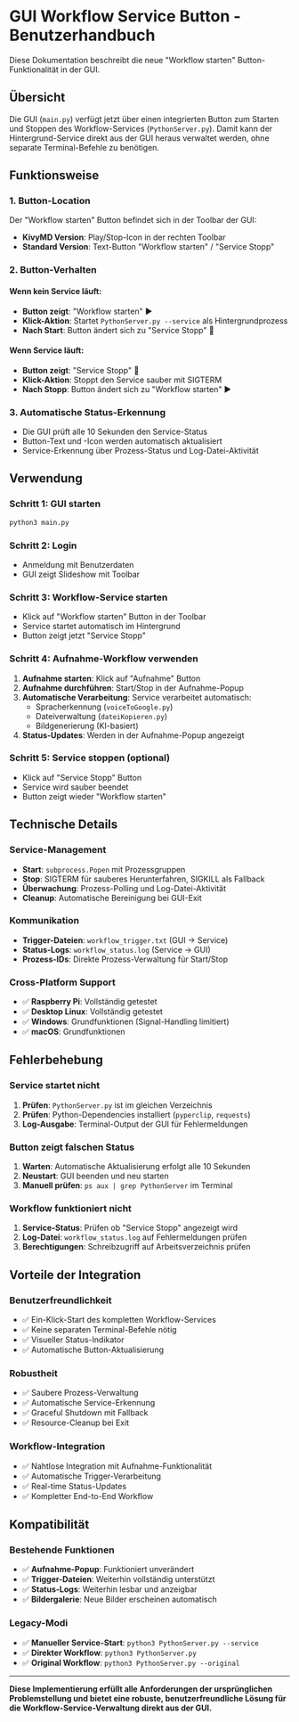 # GUI Workflow Service Button - Benutzerhandbuch

Diese Dokumentation beschreibt die neue "Workflow starten" Button-Funktionalität in der GUI.

## Übersicht

Die GUI (`main.py`) verfügt jetzt über einen integrierten Button zum Starten und Stoppen des Workflow-Services (`PythonServer.py`). Damit kann der Hintergrund-Service direkt aus der GUI heraus verwaltet werden, ohne separate Terminal-Befehle zu benötigen.

## Funktionsweise

### 1. Button-Location
Der "Workflow starten" Button befindet sich in der Toolbar der GUI:
- **KivyMD Version**: Play/Stop-Icon in der rechten Toolbar
- **Standard Version**: Text-Button "Workflow starten" / "Service Stopp"

### 2. Button-Verhalten

#### Wenn kein Service läuft:
- **Button zeigt**: "Workflow starten" ▶️ 
- **Klick-Aktion**: Startet `PythonServer.py --service` als Hintergrundprozess
- **Nach Start**: Button ändert sich zu "Service Stopp" 🛑

#### Wenn Service läuft:
- **Button zeigt**: "Service Stopp" 🛑
- **Klick-Aktion**: Stoppt den Service sauber mit SIGTERM
- **Nach Stopp**: Button ändert sich zu "Workflow starten" ▶️

### 3. Automatische Status-Erkennung
- Die GUI prüft alle 10 Sekunden den Service-Status
- Button-Text und -Icon werden automatisch aktualisiert
- Service-Erkennung über Prozess-Status und Log-Datei-Aktivität

## Verwendung

### Schritt 1: GUI starten
```bash
python3 main.py
```

### Schritt 2: Login
- Anmeldung mit Benutzerdaten
- GUI zeigt Slideshow mit Toolbar

### Schritt 3: Workflow-Service starten
- Klick auf "Workflow starten" Button in der Toolbar
- Service startet automatisch im Hintergrund
- Button zeigt jetzt "Service Stopp"

### Schritt 4: Aufnahme-Workflow verwenden
1. **Aufnahme starten**: Klick auf "Aufnahme" Button
2. **Aufnahme durchführen**: Start/Stop in der Aufnahme-Popup
3. **Automatische Verarbeitung**: Service verarbeitet automatisch:
   - Spracherkennung (`voiceToGoogle.py`)
   - Dateiverwaltung (`dateiKopieren.py`) 
   - Bildgenerierung (KI-basiert)
4. **Status-Updates**: Werden in der Aufnahme-Popup angezeigt

### Schritt 5: Service stoppen (optional)
- Klick auf "Service Stopp" Button
- Service wird sauber beendet
- Button zeigt wieder "Workflow starten"

## Technische Details

### Service-Management
- **Start**: `subprocess.Popen` mit Prozessgruppen
- **Stop**: SIGTERM für sauberes Herunterfahren, SIGKILL als Fallback
- **Überwachung**: Prozess-Polling und Log-Datei-Aktivität
- **Cleanup**: Automatische Bereinigung bei GUI-Exit

### Kommunikation
- **Trigger-Dateien**: `workflow_trigger.txt` (GUI → Service)
- **Status-Logs**: `workflow_status.log` (Service → GUI)
- **Prozess-IDs**: Direkte Prozess-Verwaltung für Start/Stop

### Cross-Platform Support
- ✅ **Raspberry Pi**: Vollständig getestet
- ✅ **Desktop Linux**: Vollständig getestet
- ✅ **Windows**: Grundfunktionen (Signal-Handling limitiert)
- ✅ **macOS**: Grundfunktionen

## Fehlerbehebung

### Service startet nicht
1. **Prüfen**: `PythonServer.py` ist im gleichen Verzeichnis
2. **Prüfen**: Python-Dependencies installiert (`pyperclip`, `requests`)
3. **Log-Ausgabe**: Terminal-Output der GUI für Fehlermeldungen

### Button zeigt falschen Status
1. **Warten**: Automatische Aktualisierung erfolgt alle 10 Sekunden
2. **Neustart**: GUI beenden und neu starten
3. **Manuell prüfen**: `ps aux | grep PythonServer` im Terminal

### Workflow funktioniert nicht
1. **Service-Status**: Prüfen ob "Service Stopp" angezeigt wird
2. **Log-Datei**: `workflow_status.log` auf Fehlermeldungen prüfen
3. **Berechtigungen**: Schreibzugriff auf Arbeitsverzeichnis prüfen

## Vorteile der Integration

### Benutzerfreundlichkeit
- ✅ Ein-Klick-Start des kompletten Workflow-Services
- ✅ Keine separaten Terminal-Befehle nötig
- ✅ Visueller Status-Indikator
- ✅ Automatische Button-Aktualisierung

### Robustheit
- ✅ Saubere Prozess-Verwaltung
- ✅ Automatische Service-Erkennung
- ✅ Graceful Shutdown mit Fallback
- ✅ Resource-Cleanup bei Exit

### Workflow-Integration
- ✅ Nahtlose Integration mit Aufnahme-Funktionalität
- ✅ Automatische Trigger-Verarbeitung
- ✅ Real-time Status-Updates
- ✅ Kompletter End-to-End Workflow

## Kompatibilität

### Bestehende Funktionen
- ✅ **Aufnahme-Popup**: Funktioniert unverändert
- ✅ **Trigger-Dateien**: Weiterhin vollständig unterstützt
- ✅ **Status-Logs**: Weiterhin lesbar und anzeigbar
- ✅ **Bildergalerie**: Neue Bilder erscheinen automatisch

### Legacy-Modi
- ✅ **Manueller Service-Start**: `python3 PythonServer.py --service`
- ✅ **Direkter Workflow**: `python3 PythonServer.py`
- ✅ **Original Workflow**: `python3 PythonServer.py --original`

---

**Diese Implementierung erfüllt alle Anforderungen der ursprünglichen Problemstellung und bietet eine robuste, benutzerfreundliche Lösung für die Workflow-Service-Verwaltung direkt aus der GUI.**